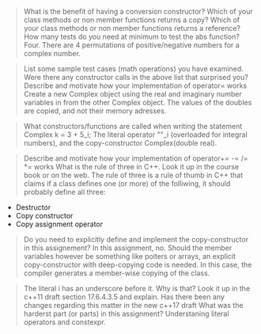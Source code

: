 > What is the benefit of having a conversion constructor?
> Which of your class methods or non member functions returns a copy?
> Which of your class methods or non member functions returns a reference?
> How many tests do you need at minimum to test the abs function?
Four. There are 4 permutations of positive/negative numbers for a complex number. 

> List some sample test cases (math operations) you have examined.
> Were there any constructor calls in the above list that surprised you?
> Describe and motivate how your implementation of operator= works
Create a new Complex object using the real and imaginary number variables in from the other Complex object. The values of the doubles are copied, and not their memory adresses. 

> What constructors/functions are called when writing the statement Complex k = 3 + 5_i;
The literal operator ""_i (overloaded for integral numbers), and the copy-constructor Complex(double real). 

> Describe and motivate how your implementation of operator+= -= /= *= works
> What is the rule of three in C++. Look it up in the course book or on the web.
The rule of three is a rule of thumb in C++ that claims if a class defines one (or more) of the folliwing, it should probably define all three:
* Destructor
* Copy constructor
* Copy assignment operator

> Do you need to explicitly define and implement the copy-constructor in this assignement?
In this assignment, no. Should the member variables however be something like poiters or arrays, an explicit copy-constructor with deep-copying code is needed. In this case, the compiler generates a member-wise copying of the class. 

> The literal i has an underscore before it. Why is that? Look it up in the c++11 draft section 17.6.4.3.5 and explain. Has there been any changes regarding this matter in the new c++17 draft
> What was the harderst part (or parts) in this assignment?
Understaning literal operators and constexpr.
